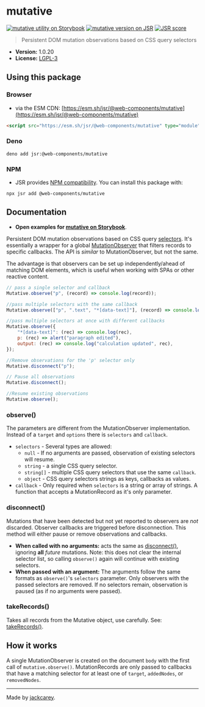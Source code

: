 # mutative

[![mutative utility on Storybook](https://cdn.jsdelivr.net/gh/storybookjs/brand@main/badge/badge-storybook.svg)](https://jackcarey.co.uk/web-components/docs/?path=/docs/utilities-mutative) [![mutative version on JSR](https://jsr.io/badges/@web-components/mutative)](https://jsr.io/@web-components/mutative/versions) [![JSR score](https://jsr.io/badges/@web-components/mutative/score)](https://jsr.io/@web-components/mutative/score)

> Persistent DOM mutation observations based on CSS query selectors

-   **Version:** 1.0.20
-   **License:** [LGPL-3](./LICENSE.md)

## Using this package

### Browser

-   via the ESM CDN: [https://esm.sh/jsr/@web-components/mutative](https://esm.sh/jsr/@web-components/mutative)

```html
<script src="https://esm.sh/jsr/@web-components/mutative" type="module"></script>
```

### Deno

```
deno add jsr:@web-components/mutative
```

### NPM

-   JSR provides [NPM compatibility](https://jsr.io/docs/npm-compatibility). You can install this package with:

```
npx jsr add @web-components/mutative
```

## Documentation

-   **Open examples for [mutative on Storybook](https://jackcarey.co.uk/web-components/docs/?path=/docs/utilities-mutative)**.

Persistent DOM mutation observations based on CSS query [selectors](https://developer.mozilla.org/en-US/docs/Web/CSS/CSS_Selectors). It's essentially a wrapper for a global [MutationObserver](https://developer.mozilla.org/en-US/docs/Web/API/MutationObserver) that filters records to specific callbacks. The API is _similar_ to MutationObserver, but not the same.

The advantage is that observers can be set up independently/ahead of matching DOM elements, which is useful when working with SPAs or other reactive content.

```javascript
// pass a single selector and callback
Mutative.observe("p", (record) => console.log(record));

//pass multiple selectors with the same callback
Mutative.observe(["p", ".text", "*[data-text]"], (record) => console.log("text mutated", record));

//pass multiple selectors at once with different callbacks
Mutative.observe({
    "*[data-text]": (rec) => console.log(rec),
    p: (rec) => alert("paragraph edited"),
    output: (rec) => console.log("calculation updated", rec),
});

//Remove observations for the 'p' selector only
Mutative.disconnect("p");

// Pause all observations
Mutative.disconnect();

//Resume existing observations
Mutative.observe();
```

### observe()

The parameters are different from the MutationObserver implementation. Instead of a `target` and `options` there is `selectors` and `callback`.

-   `selectors` - Several types are allowed:
    -   `null` - If no arguments are passed, observation of existing selectors will resume.
    -   `string` - a single CSS query selector.
    -   `string[]` - multiple CSS query selectors that use the same `callback`.
    -   `object` - CSS query selectors strings as keys, callbacks as values.
-   `callback` - Only required when `selectors` is a string or array of strings. A function that accepts a MutationRecord as it's only parameter.

### disconnect()

Mutations that have been detected but not yet reported to observers are _not_ discarded. Observer callbacks are triggered before disconnection. This method will either pause or remove observations and callbacks.

-   **When called with no arguments:** acts the same as [disconnect()](https://developer.mozilla.org/en-US/docs/Web/API/MutationObserver/disconnect), ignoring **all** _future_ mutations. Note: this does not clear the internal selector list, so calling `observe()` again will continue with existing selectors.
-   **When passed with an argument:** The arguments follow the same formats as `observe()`'s `selectors` parameter. Only observers with the passed selectors are removed. If no selectors remain, observation is paused (as if no arguments were passed).

### takeRecords()

Takes all records from the Mutative object, use carefully. See: [takeRecords()](https://developer.mozilla.org/en-US/docs/Web/API/MutationObserver/takeRecords).

## How it works

A single MutationObserver is created on the document `body` with the first call of `mutative.observe()`. MutationRecords are only passed to callbacks that have a matching selector for at least one of `target`, `addedNodes`, or `removedNodes`.


---

Made by [jackcarey](https://jackcarey.co.uk).
